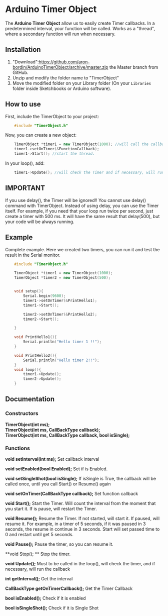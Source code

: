 # Arduino Timer Object

The **Arduino Timer Object** allow us to easily create Timer callbacks. In a predetermined interval, your function will be called. Works as a "thread", where a secondary function will run when necessary. 


## Installation

1. "Download":https://github.com/aron-bordin/ArduinoTimerObject/archive/master.zip the Master branch from GitHub.
2. Unzip and modify the folder name to "TimerObject"
3. Move the modified folder on your Library folder (On your `Libraries` folder inside Sketchbooks or Arduino software).


## How to use

First, include the TimerObject to your project:
```c++
	#include "TimerObject.h"
```

Now, you can create a new object:
```c++
	TimerObject *timer1 = new TimerObject(1000); //will call the callback in the interval of 1000 ms
	timer1->setOnTimer(&FunctionCallback);
	timer1->Start(); //start the thread.
```

In your loop(), add:
```c++
	timer1->Update(); //will check the Timer and if necessary, will run it.
```


## IMPORTANT
If you use delay(), the Timer will be ignored!! You cannot use delay() command with TimerObject. Instead of using delay, you can use the Timer itself. For example, if you need that your loop run twice per second, just create a timer with 500 ms. It will have the same result that delay(500), but your code will be always running.

## Example

Complete example. Here we created two timers, you can run it and test the result in the Serial monitor.
```c++
	#include "TimerObject.h"

	TimerObject *timer1 = new TimerObject(1000);
	TimerObject *timer2 = new TimerObject(500);


	void setup(){
		Serial.begin(9600);
		timer1->setOnTimer(&PrintHello1);
		timer1->Start();

		timer2->setOnTimer(&PrintHello2);
		timer2->Start();

	}

	void PrintHello1(){
		Serial.println("Hello timer 1 !!");
	}

	void PrintHello2(){
		Serial.println("Hello timer 2!!");
	}
	void loop(){
		timer1->Update();
		timer2->Update();
	}

```

## Documentation

### Constructors
**TimerObject(int ms);<br>
TimerObject(int ms, CallBackType callback);<br>
TimerObject(int ms, CallBackType callback, bool isSingle);**
	
### Functions

**void setInterval(int ms);**
Set callback interval

**void setEnabled(bool Enabled);**
Set if is Enabled.

**void setSingleShot(bool isSingle);**
If isSingle is True, the callback will be called once, until you call Start() or Resume() again

**void setOnTimer(CallBackType callback);**
Set function callback

**void Start();**
Start the Timer. Will count the interval from the moment that you start it. If is pause, will restart the Timer.

**void Resume();**
Resume the Timer. If not started, will start it. If paused, will resume it. For example, in a timer of 5 seconds, if it was paused in 3 seconds, the resume in continue in 3 seconds. Start will set passed time to 0 and restart until get 5 seconds.

**void Pause();**
Pause the timer, so you can resume it.

**void Stop(); **
Stop the timer.

**void Update();**
Must to be called in the loop(), will check the timer, and if necessary, will run the callback


**int getInterval();**
Get the interval

**CallBackType getOnTimerCallback();**
Get the Timer Callback

**bool isEnabled();**
Check if it is enabled

**bool isSingleShot();**
Check if it is Single Shot
